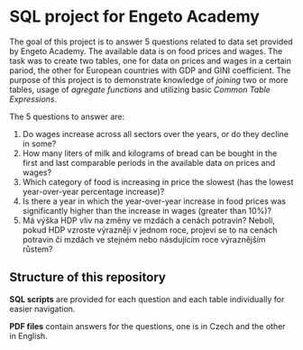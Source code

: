 # SQL project for Engeto Academy

The goal of this project is to answer 5 questions related to data set provided by Engeto Academy.
The available data is on food prices and wages.
The task was to create two tables, one for data on prices and wages in a certain pariod, the other for European countries with GDP and GINI coefficient.
The purpose of this project is to demonstrate knowledge of _joining_ two or more tables, usage of _agregate functions_ and utilizing basic _Common Table Expressions_.

The 5 questions to answer are:
1. Do wages increase across all sectors over the years, or do they decline in some?
2. How many liters of milk and kilograms of bread can be bought in the first and last comparable periods in the available data on prices and wages?
3. Which category of food is increasing in price the slowest (has the lowest year-over-year percentage increase)?
4. Is there a year in which the year-over-year increase in food prices was significantly higher than the increase in wages (greater than 10%)?
5. Má výška HDP vliv na změny ve mzdách a cenách potravin? Neboli, pokud HDP vzroste výrazněji v jednom roce, projeví se to na cenách potravin či mzdách ve stejném nebo násdujícím roce výraznějším růstem?


## Structure of this repository

__SQL scripts__ are provided for each question and each table individually for easier navigation.

__PDF files__ contain answers for the questions, one is in Czech and the other in English.






